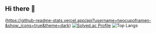 ## Hi there 👋


(https://github-readme-stats.vercel.app/api?username=twocupoframen-&show_icons=true&theme=dark) 
[![Solved.ac Profile](http://mazassumnida.wtf/api/generate_badge?boj=twocupoframen)](https://solved.ac/twocupoframen)
![Top Langs](https://github-readme-stats.vercel.app/api/top-langs/?username=acupoframen)
<!--
**acupoframen/acupoframen** is a ✨ _special_ ✨ repository because its `README.md` (this file) appears on your GitHub profile.

Here are some ideas to get you started:

- 🔭 I’m currently working on ...
- 🌱 I’m currently learning ...
- 👯 I’m looking to collaborate on ...
- 🤔 I’m looking for help with ...
- 💬 Ask me about ...
- 📫 How to reach me: ...
- 😄 Pronouns: ...
- ⚡ Fun fact: ...
-->
